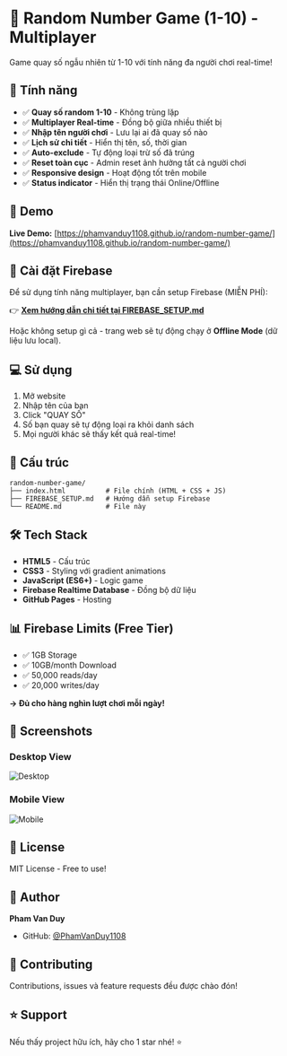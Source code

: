 # 🎰 Random Number Game (1-10) - Multiplayer

Game quay số ngẫu nhiên từ 1-10 với tính năng đa người chơi real-time!

## 🌟 Tính năng

- ✅ **Quay số random 1-10** - Không trùng lặp
- ✅ **Multiplayer Real-time** - Đồng bộ giữa nhiều thiết bị
- ✅ **Nhập tên người chơi** - Lưu lại ai đã quay số nào
- ✅ **Lịch sử chi tiết** - Hiển thị tên, số, thời gian
- ✅ **Auto-exclude** - Tự động loại trừ số đã trúng
- ✅ **Reset toàn cục** - Admin reset ảnh hưởng tất cả người chơi
- ✅ **Responsive design** - Hoạt động tốt trên mobile
- ✅ **Status indicator** - Hiển thị trạng thái Online/Offline

## 🚀 Demo

**Live Demo:** [https://phamvanduy1108.github.io/random-number-game/](https://phamvanduy1108.github.io/random-number-game/)

## 🔧 Cài đặt Firebase

Để sử dụng tính năng multiplayer, bạn cần setup Firebase (MIỄN PHÍ):

👉 **[Xem hướng dẫn chi tiết tại FIREBASE_SETUP.md](./FIREBASE_SETUP.md)**

Hoặc không setup gì cả - trang web sẽ tự động chạy ở **Offline Mode** (dữ liệu lưu local).

## 💻 Sử dụng

1. Mở website
2. Nhập tên của bạn
3. Click "QUAY SỐ"
4. Số bạn quay sẽ tự động loại ra khỏi danh sách
5. Mọi người khác sẽ thấy kết quả real-time!

## 📁 Cấu trúc

```
random-number-game/
├── index.html          # File chính (HTML + CSS + JS)
├── FIREBASE_SETUP.md   # Hướng dẫn setup Firebase
└── README.md           # File này
```

## 🛠️ Tech Stack

- **HTML5** - Cấu trúc
- **CSS3** - Styling với gradient animations
- **JavaScript (ES6+)** - Logic game
- **Firebase Realtime Database** - Đồng bộ dữ liệu
- **GitHub Pages** - Hosting

## 📊 Firebase Limits (Free Tier)

- ✅ 1GB Storage
- ✅ 10GB/month Download
- ✅ 50,000 reads/day
- ✅ 20,000 writes/day

**→ Đủ cho hàng nghìn lượt chơi mỗi ngày!**

## 🎨 Screenshots

### Desktop View
![Desktop](https://via.placeholder.com/800x600?text=Desktop+View)

### Mobile View
![Mobile](https://via.placeholder.com/400x800?text=Mobile+View)

## 📝 License

MIT License - Free to use!

## 👤 Author

**Pham Van Duy**
- GitHub: [@PhamVanDuy1108](https://github.com/PhamVanDuy1108)

## 🤝 Contributing

Contributions, issues và feature requests đều được chào đón!

## ⭐ Support

Nếu thấy project hữu ích, hãy cho 1 star nhé! ⭐
